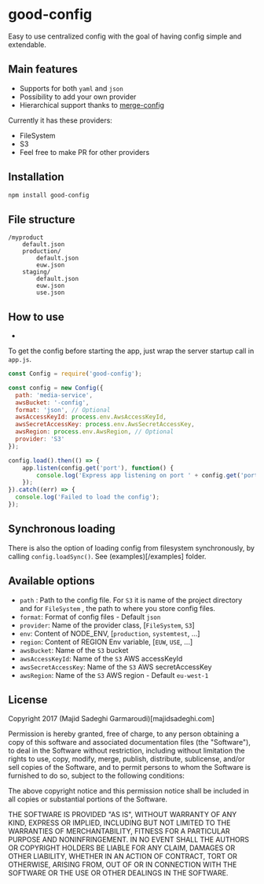 # good-config

Easy to use centralized config with the goal of having config simple and extendable.


## Main features
* Supports for both `yaml` and `json`
* Possibility to add your own provider
* Hierarchical support thanks to [merge-config](https://github.com/telefonica/node-merge-config)

Currently it has these providers:
* FileSystem
* S3
* Feel free to make PR for other providers


## Installation
```bash
npm install good-config
```


## File structure
```
/myproduct
    default.json
    production/
        default.json
        euw.json
    staging/
        default.json
        euw.json
        use.json
```


## How to use
-

To get the config before starting the app, just wrap the server startup call in `app.js`.

```js
const Config = require('good-config');

const config = new Config({
  path: 'media-service',
  awsBucket: '-config',
  format: 'json', // Optional
  awsAccessKeyId: process.env.AwsAccessKeyId,
  awsSecretAccessKey: process.env.AwsSecretAccessKey,
  awsRegion: process.env.AwsRegion, // Optional
  provider: 'S3'
});

config.load().then(() => {
    app.listen(config.get('port'), function() {
        console.log('Express app listening on port ' + config.get('port'));
    });
}).catch((err) => {
  console.log('Failed to load the config');
});
```


## Synchronous loading

There is also the option of loading config from filesystem synchronously, by calling `config.loadSync()`. See (examples)[/examples] folder.


## Available options

* `path` : Path to the config file. For `S3` it is name of the project directory and for `FileSystem` , the path to where you store config files.
* `format`: Format of config files - Default `json`
* `provider`: Name of the provider class, [`FileSystem`, `S3`]
* `env`: Content of NODE_ENV, [`production`, `systemtest`, ...]
* `region`: Content of REGION Env variable, [`EUW`, `USE`, ...]
* `awsBucket`: Name of the `S3` bucket
* `awsAccessKeyId`: Name of the `S3` AWS accessKeyId
* `awsSecretAccessKey`: Name of the `S3` AWS secretAccessKey
* `awsRegion`: Name of the `S3` AWS region - Default `eu-west-1`


## License

Copyright 2017 (Majid Sadeghi Garmaroudi)[majidsadeghi.com]

Permission is hereby granted, free of charge, to any person obtaining a copy of this software and associated documentation files (the "Software"), to deal in the Software without restriction, including without limitation the rights to use, copy, modify, merge, publish, distribute, sublicense, and/or sell copies of the Software, and to permit persons to whom the Software is furnished to do so, subject to the following conditions:

The above copyright notice and this permission notice shall be included in all copies or substantial portions of the Software.

THE SOFTWARE IS PROVIDED "AS IS", WITHOUT WARRANTY OF ANY KIND, EXPRESS OR IMPLIED, INCLUDING BUT NOT LIMITED TO THE WARRANTIES OF MERCHANTABILITY, FITNESS FOR A PARTICULAR PURPOSE AND NONINFRINGEMENT. IN NO EVENT SHALL THE AUTHORS OR COPYRIGHT HOLDERS BE LIABLE FOR ANY CLAIM, DAMAGES OR OTHER LIABILITY, WHETHER IN AN ACTION OF CONTRACT, TORT OR OTHERWISE, ARISING FROM, OUT OF OR IN CONNECTION WITH THE SOFTWARE OR THE USE OR OTHER DEALINGS IN THE SOFTWARE.